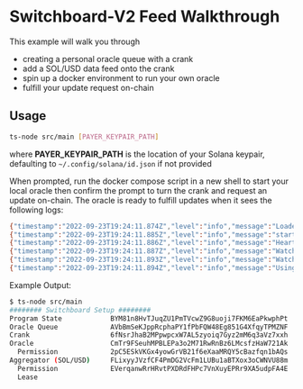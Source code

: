 # Switchboard-V2 Feed Walkthrough

This example will walk you through

- creating a personal oracle queue with a crank
- add a SOL/USD data feed onto the crank
- spin up a docker environment to run your own oracle
- fulfill your update request on-chain

## Usage

```bash
ts-node src/main [PAYER_KEYPAIR_PATH]
```

where **PAYER_KEYPAIR_PATH** is the location of your Solana keypair, defaulting
to `~/.config/solana/id.json` if not provided

When prompted, run the docker compose script in a new shell to start your local
oracle then confirm the prompt to turn the crank and request an update on-chain.
The oracle is ready to fulfill updates when it sees the following logs:

```bash
{"timestamp":"2022-09-23T19:24:11.874Z","level":"info","message":"Loaded 1000 nonce accounts"}
{"timestamp":"2022-09-23T19:24:11.885Z","level":"info","message":"started health check handler"}
{"timestamp":"2022-09-23T19:24:11.886Z","level":"info","message":"Heartbeat routine started with an interval of 15 seconds."}
{"timestamp":"2022-09-23T19:24:11.887Z","level":"info","message":"Watching event: AggregatorOpenRoundEvent ..."}
{"timestamp":"2022-09-23T19:24:11.893Z","level":"info","message":"Watching event: VrfRequestRandomnessEvent ..."}
{"timestamp":"2022-09-23T19:24:11.894Z","level":"info","message":"Using default performance monitoring"}
```

Example Output:

```bash
$ ts-node src/main
######## Switchboard Setup ########
Program State            BYM81n8HvTJuqZU1PmTVcwZ9G8uoji7FKM6EaPkwphPt
Oracle Queue             AVbBmSeKJppRcphaPY1fPbFQW48Eg851G4XfqyTPMZNF
Crank                    6fNsrJhaB2MPpwpcxW7AL5zyoiq7Gyz2mM6q3aVz7xxh
Oracle                   CmTr9FSeuhMPBLEPa3o2M71RwRnBz6LMcsfzHaW721Ak
  Permission             2pC5ESkVKGx4yowGrVB21f6eXaaMRQY5cBazfqn1bAQs
Aggregator (SOL/USD)     FLixyyJVzfCF4PmDG2VcFm1LUBu1aBTXox3oCWNVU88m
  Permission             EVerqanwRrHRvtPXDRdFHPc7VnXuyEPRr9XA5udpFA4E
  Lease   